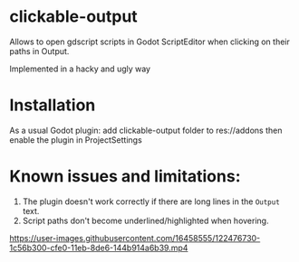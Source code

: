 # clickable-output
Allows to open gdscript scripts in Godot ScriptEditor when clicking on their paths in Output.

Implemented in a hacky and ugly way


# Installation
As a usual Godot plugin: add clickable-output folder to res://addons then enable the plugin in ProjectSettings

# Known issues and limitations:
1. The plugin doesn't work correctly if there are long lines in the `Output` text.
2. Script paths don't become underlined/highlighted when hovering.

https://user-images.githubusercontent.com/16458555/122476730-1c56b300-cfe0-11eb-8de6-144b914a6b39.mp4

